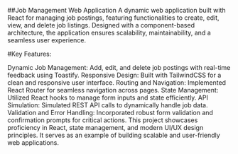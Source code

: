 ##Job Management Web Application
A dynamic web application built with React for managing job postings, featuring functionalities to create, edit, view, and delete job listings. Designed with a component-based architecture, the application ensures scalability, maintainability, and a seamless user experience.

#Key Features:

Dynamic Job Management: Add, edit, and delete job postings with real-time feedback using Toastify.
Responsive Design: Built with TailwindCSS for a clean and responsive user interface.
Routing and Navigation: Implemented React Router for seamless navigation across pages.
State Management: Utilized React hooks to manage form inputs and state efficiently.
API Simulation: Simulated REST API calls to dynamically handle job data.
Validation and Error Handling: Incorporated robust form validation and confirmation prompts for critical actions.
This project showcases proficiency in React, state management, and modern UI/UX design principles. It serves as an example of building scalable and user-friendly web applications.
